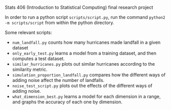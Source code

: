 Stats 406 (Introduction to Statistical Computing) final research project

In order to run a python script `scripts/script.py`, run the command `python2 -m scripts/script` from within the python directory.

Some relevant scripts:

* `num_landfall.py` counts how many hurricanes made landfall in a given dataset
* `only_early_test.py` learns a model from a training dataset, and then computes a test dataset.
* `similar_hurricanes.py` plots out similar hurricanes according to the similarity metric.
* `simulation_proportion_landfall.py` compares how the different ways of adding noise affect the number of landfalls.
* `noise_test_script.py` plots out the effects of the different ways of adding noise.
* `what_dimension_best.py` learns a model for each dimension in a range, and graphs the accuracy of each one by dimension.